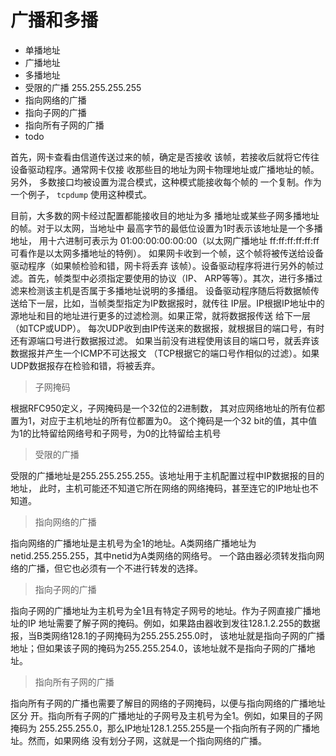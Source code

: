 # 广播和多播

- 单播地址
- 广播地址
- 多播地址
- 受限的广播 255.255.255.255
- 指向网络的广播
- 指向子网的广播
- 指向所有子网的广播
- todo

首先，网卡查看由信道传送过来的帧，确定是否接收
该帧，若接收后就将它传往设备驱动程序。通常网卡仅接
收那些目的地址为网卡物理地址或广播地址的帧。另外，
多数接口均被设置为混合模式，这种模式能接收每个帧的
一个复制。作为一个例子， `tcpdump` 使用这种模式。

目前，大多数的网卡经过配置都能接收目的地址为多
播地址或某些子网多播地址的帧。对于以太网，当地址中
最高字节的最低位设置为1时表示该地址是一个多播地址，
用十六进制可表示为 01:00:00:00:00:00（以太网广播地址
ff:ff:ff:ff:ff:ff 可看作是以太网多播地址的特例）。
如果网卡收到一个帧，这个帧将被传送给设备驱动程序（如果帧检验和错，网卡将丢弃
该帧）。设备驱动程序将进行另外的帧过滤。首先，帧类型中必须指定要使用的协议（IP、
ARP等等）。其次，进行多播过滤来检测该主机是否属于多播地址说明的多播组。
设备驱动程序随后将数据帧传送给下一层，比如，当帧类型指定为IP数据报时，就传往
IP层。IP根据IP地址中的源地址和目的地址进行更多的过滤检测。如果正常，就将数据报传送
给下一层（如TCP或UDP）。
每次UDP收到由IP传送来的数据报，就根据目的端口号，有时还有源端口号进行数据报过滤。
如果当前没有进程使用该目的端口号，就丢弃该数据报并产生一个ICMP不可达报文
（TCP根据它的端口号作相似的过滤）。如果UDP数据报存在检验和错，将被丢弃。

> 子网掩码

根据RFC950定义，子网掩码是一个32位的2进制数， 其对应网络地址的所有位都置为1，对应于主机地址的所有位都置为0。
这个掩码是一个32 bit的值，其中值为1的比特留给网络号和子网号，为0的比特留给主机号

> 受限的广播

受限的广播地址是255.255.255.255。该地址用于主机配置过程中IP数据报的目的地址，
此时，主机可能还不知道它所在网络的网络掩码，甚至连它的IP地址也不知道。

> 指向网络的广播

指向网络的广播地址是主机号为全1的地址。A类网络广播地址为netid.255.255.255，其中netid为A类网络的网络号。
一个路由器必须转发指向网络的广播，但它也必须有一个不进行转发的选择。

> 指向子网的广播

指向子网的广播地址为主机号为全1且有特定子网号的地址。作为子网直接广播地址的IP
地址需要了解子网的掩码。例如，如果路由器收到发往128.1.2.255的数据报，当B类网络128.1的子网掩码为255.255.255.0时，
该地址就是指向子网的广播地址；但如果该子网的掩码为255.255.254.0，该地址就不是指向子网的广播地址。

> 指向所有子网的广播

指向所有子网的广播也需要了解目的网络的子网掩码，以便与指向网络的广播地址区分
开。指向所有子网的广播地址的子网号及主机号为全1。例如，如果目的子网掩码为
255.255.255.0，那么IP地址128.1.255.255是一个指向所有子网的广播地址。然而，如果网络
没有划分子网，这就是一个指向网络的广播。
